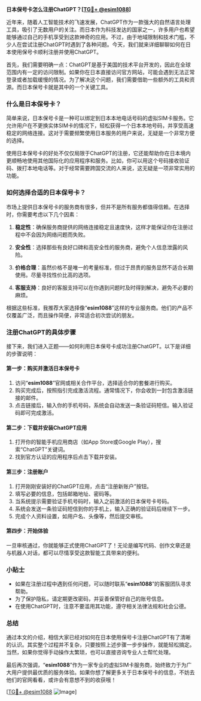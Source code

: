 **日本保号卡怎么注册ChatGPT？[[TG💪+ @esim1088](https://t.me/s/esim1088)]**

近年来，随着人工智能技术的飞速发展，ChatGPT作为一款强大的自然语言处理工具，吸引了无数用户的关注。而日本作为科技发达的国家之一，许多用户也希望能够通过自己的手机享受到这款神奇的应用。不过，由于地域限制和技术门槛，不少人在尝试注册ChatGPT时遇到了各种问题。今天，我们就来详细聊聊如何在日本使用保号卡顺利注册并使用ChatGPT。

首先，我们需要明确一点：ChatGPT是基于美国的技术平台开发的，因此在全球范围内有一定的访问限制。如果你在日本直接访问官方网站，可能会遇到无法正常登录或者加载缓慢的情况。为了解决这个问题，我们需要借助一些额外的工具和资源。而日本保号卡就是其中的一个关键工具。

### 什么是日本保号卡？

简单来说，日本保号卡是一种可以绑定到日本本地电话号码的虚拟SIM卡服务。它允许用户在不更换实体SIM卡的情况下，轻松获得一个日本本地号码，并享受高速稳定的网络连接。这对于需要频繁使用日本服务的用户来说，无疑是一个非常方便的选择。

使用日本保号卡的好处不仅仅局限于ChatGPT的注册，它还能帮助你在日本境内更顺畅地使用其他国际化的应用程序和服务。比如，你可以用这个号码接收验证码、拨打本地电话等。对于经常需要跨国交流的人来说，这无疑是一项非常实用的功能。

### 如何选择合适的日本保号卡？

市场上提供日本保号卡的服务商有很多，但并不是所有服务都值得信赖。在选择时，你需要考虑以下几个因素：

1. **稳定性**：确保服务商提供的网络连接稳定且速度快，这样才能保证你在注册过程中不会因为网络问题而失败。
   
2. **安全性**：选择那些有良好口碑和高安全性的服务商，避免个人信息泄露的风险。

3. **价格合理**：虽然价格不是唯一的考量标准，但过于昂贵的服务显然不适合长期使用。尽量寻找性价比高的选项。

4. **客服支持**：良好的客服支持可以在你遇到问题时及时得到解决，避免不必要的麻烦。

根据这些标准，我推荐大家选择像“**esim1088**”这样的专业服务商。他们的产品不仅覆盖广泛，而且操作简便，非常适合初次尝试的朋友。

### 注册ChatGPT的具体步骤

接下来，我们进入正题——如何利用日本保号卡成功注册ChatGPT。以下是详细的步骤说明：

#### 第一步：购买并激活日本保号卡

1. 访问“**esim1088**”官网或相关合作平台，选择适合你的套餐进行购买。
2. 购买完成后，按照指引完成激活流程。通常情况下，你会收到一封包含激活链接的邮件。
3. 点击链接后，输入你的手机号码，系统会自动发送一条验证码短信。输入验证码即可完成激活。

#### 第二步：下载并安装ChatGPT应用

1. 打开你的智能手机应用商店（如App Store或Google Play），搜索“ChatGPT”关键词。
2. 找到官方认证的应用程序后点击下载并安装。

#### 第三步：注册账户

1. 打开刚刚安装好的ChatGPT应用，点击“注册新账户”按钮。
2. 填写必要的信息，包括邮箱地址、密码等。
3. 当系统提示需要验证手机号码时，输入之前激活的日本保号卡号码。
4. 系统会发送一条验证码短信到你的手机上，输入正确的验证码后继续下一步。
5. 完成个人资料设置，如用户名、头像等，然后提交审核。

#### 第四步：开始体验

一旦审核通过，你就能够正式使用ChatGPT了！无论是编写代码、创作文章还是与机器人对话，都可以尽情享受这款智能工具带来的便利。

### 小贴士

- 如果在注册过程中遇到任何问题，可以随时联系“**esim1088**”的客服团队寻求帮助。
- 为了保护隐私，请定期更改密码，并妥善保管好自己的账号信息。
- 在使用ChatGPT时，注意不要滥用其功能，遵守相关法律法规和社会公德。

### 总结

通过本文的介绍，相信大家已经对如何在日本使用保号卡注册ChatGPT有了清晰的认识。其实整个过程并不复杂，只要按照上述步骤一步步操作，就能轻松搞定。当然，如果你觉得手动操作太繁琐，也可以直接咨询专业人士帮忙处理。

最后再次强调，“**esim1088**”作为一家专业的虚拟SIM卡服务商，始终致力于为广大用户提供最优质的服务体验。如果你想了解更多关于日本保号卡的信息，不妨去他们的官网看看，或许会有意想不到的收获哦！

[[TG💪+ @esim1088](https://t.me/s/esim1088) ![Image](https://i.postimg.cc/4NQfJmqS/Snipaste-2025-05-13-00-14-12.png)]